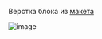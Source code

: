 Верстка блока из [макета](https://www.figma.com/file/Kdy7qTpYyWzvwBIuSGulqt/Cleaning-X?node-id=1%3A567&mode=dev)

![image](https://github.com/EvgeniaLeleo/dusty_hw_1-4-1-3/assets/88904845/f1362834-3bbf-4b62-b0f5-e9d177b14ac2)
